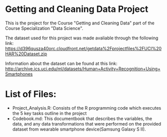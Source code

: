 # Getting and Cleaning Data Project
This is the project for the Course "Getting and Cleaning Data" part of the Course Specialization "Data Science".

The dataset used for this project was made avaliable through the following link:
https://d396qusza40orc.cloudfront.net/getdata%2Fprojectfiles%2FUCI%20HAR%20Dataset.zip

Information about the dataset can be found at this link: 
http://archive.ics.uci.edu/ml/datasets/Human+Activity+Recognition+Using+Smartphones

# List of Files:
* Project_Analysis.R: Consists of the R programming code which executes the 5 key tasks outline in the project
* Codebook.md: This documentbook that describes the variables, the data, and any data transformations that were performed on the provided dataset from wearable smartphone device(Samsung Galaxy S II).

